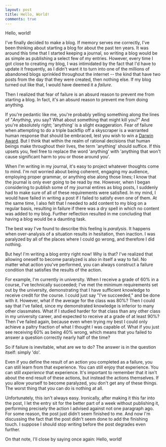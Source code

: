 ```yaml
---
layout: post
title: Hello, World!
comments: true
---
```


Hello, world!

I've finally decided to make a blog. If memory serves me correctly, I've been
thinking about starting a blog for about the past ten years. It was around this
time that I started keeping a journal, so writing a blog would be as simple as
publishing a select few of my entries. However, every time
I got close to creating my blog, I was intimidated by the fact that I'd have to
update it frequently, as I didn't want it to turn into one of the millions of
abandoned blogs sprinkled throughout the internet -- the kind that
have two posts from the day that they were created, then nothing else. If my
blog turned out like that, I would have deemed it a *failure*.

Then I realized that fear of failure is an absurd reason to prevent me from starting
a blog. In fact, it's an absurd reason to prevent me from doing anything.

If you're pedantic like me, you're probably yelling something along the lines of
"*Anything*, you say? What about something that might kill you?" And you're
absolutely right; 'anything' is a slight exaggeration. Fear of failure when
attempting to do a triple backflip off a skyscraper is a warranted human
response that should be embraced, lest you wish to win a [Darwin
Award](http://www.darwinawards.com/). But I think that within the realm of
rational decisions that human beings make throughout their lives, the term 'anything'
should suffice. If this upsets you, feel free to replace the word 'anything'
with 'anything that won't cause significant harm to you or those around you'.

When I'm writing in my journal, it's easy to project whatever thoughts come to mind. I'm
not worried about being coherent, engaging my audience, employing proper
grammar, or anything else along those lines; I know that the journal is only
ever going to be read by me. However, when I began considering to publish some
of my journal entires as blog posts, I suddenly had to make sure of all of these
requirements were satisfied. In my mind, I would have failed in writing a post
if I failed to satisfy even one of them. At the same time, I also felt
that I needed to add content to my blog on a regular basis, resulting in failure
if there was a dry spell in which no content was added to my blog. Further
reflection resulted in me concluding that having a blog would be  a daunting
task.

The best way I've found to describe this feeling is *paralysis*. It happens when
over-analysis of a situation results in hesitation, then inaction. I was
paralyzed by all of the places where I could go wrong, and therefore I did
nothing.

But hey! I'm writing a blog entry right now! Why is that? I've realized that allowing
oneself to become paralyzed is also in itself a way to fail. No matter what
action you've performed, you can always construct a failure condition that
satisfies the results of the action.

For example, I'm currently in university. When I receive a grade of 60% in a
course, I've technically succeeded; I've met the minimum requirements set out by
the university, demonstrating that I have sufficient knowledge to receive credit
for the course. I could just say "I've succeeded," and be done with it.
However, what if the average for the class was 80%? Then I could say that I've
failed, since my demonstrated knowledge is inferior to many other classmates.
What if I studied harder for that class than any other class in my university
career, and expected to receive at a grade of at least 90%? Then I've failed
again, because even when trying my best I could only achieve a paltry fraction
of what I thought I was capable of. What if you just see receiving 60% as being
40% wrong, which means that you failed to answer a question correctly nearly half
of the time?

So if failure is inevitable, what are we to do? The answer is in the question
itself: simply 'do'.

Even if you define the result of an action you completed as a failure, you can still
learn from that experience. You can still enjoy that experience. You can still
*experience* that experience. It's important to remember that it isn't about the
end result of these actions, but instead the actions themselves. If you allow
yourself to become paralyzed, you don't get any of these things. The worst thing
that you can do is nothing at all.

Unfortunately, this isn't always easy. Ironically, after making it this far into
the post, I let the entry sit for the better part of a week without publishing
it, performing precisely the action I advised against not one paragraph ago.
For some reason, the post just didn't seem finished to me. And now I'm
discussing the fact that the post didn't seem done to add the finishing touch. I
suppose I should stop writing before the post degrades even further.

On that note, I'll close by saying once again: Hello, world!
